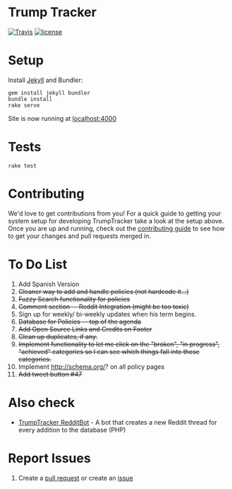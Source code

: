 # Trump Tracker

[![Travis](https://img.shields.io/travis/Migelo/wajdusnatracker.github.io.svg?style=flat-square)](https://travis-ci.org/Migelo/wajdusnatracker.github.io) [![license](https://img.shields.io/github/license/TrumpTracker/trumptracker.github.io.svg?style=flat-square)](https://github.com/TrumpTracker/trumptracker.github.io/blob/master/LICENSE.md)

# Setup

Install [Jekyll](https://jekyllrb.com/) and Bundler:

    gem install jekyll bundler
    bundle install
    rake serve

Site is now running at [localhost:4000](http://localhost:4000)

# Tests

    rake test

# Contributing

We'd love to get contributions from you! For a quick guide to getting your system setup for developing TrumpTracker take a look at the setup above. Once you are up and running, check out the [contributing guide](.github/PULL_REQUEST_TEMPLATE.md) to see how to get your changes and pull requests merged in.

# To Do List
1. Add Spanish Version
2. ~~Cleaner way to add and handle policies (not hardcode it...)~~
3. ~~Fuzzy Search functionality for policies~~
4. ~~Comment section -- Reddit Integration (might be too toxic)~~
5. Sign up for weekly/ bi-weekly updates when his term begins.
6. ~~Database for Policies -- top of the agenda~~
7. ~~Add Open Source Links and Credits on Footer~~
8. ~~Clean up duplicates, if any.~~
9. ~~Implement functionality to let me click on the "broken", "in progress", "achieved" categories so I can see which things fall into those categories.~~
10. Implement http://schema.org/? on all policy pages
11. ~~Add tweet button #47~~

# Also check

- [TrumpTracker RedditBot](https://github.com/TrumpTracker/RedditBot) - A bot that creates a new Reddit thread for every addition to the database (PHP)

# Report Issues
1. Create a [pull request](https://github.com/Migelo/trumptracker.github.io/pulls) or create an [issue](https://github.com/Migelo/trumptracker.github.io/issues)